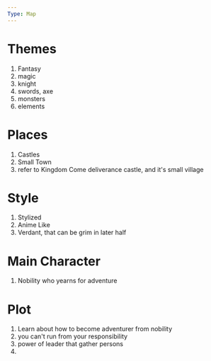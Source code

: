 ```yaml
---
Type: Map
---
```


# Themes
1. Fantasy 
2. magic
3. knight
4. swords, axe
5. monsters
6. elements
# Places
1. Castles
2. Small Town
3. refer to Kingdom Come deliverance castle, and it's small village
# Style
1. Stylized
2. Anime Like
3. Verdant, that can be grim in later half
# Main Character
1. Nobility who yearns for adventure
# Plot
1. Learn about how to become adventurer from nobility
2. you can't run from your responsibility
3. power of leader that gather persons
4. 